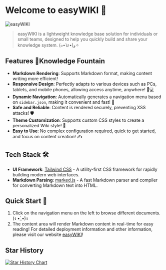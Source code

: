 # Welcome to easyWIKI 🎉

![easyWIKI](https://github.com/user-attachments/assets/43f178a5-d614-4979-884e-fe165403067f)

> easyWIKI is a lightweight knowledge base solution for individuals or small teams, designed to help you quickly build and share your knowledge system. (๑•̀ㅂ•́)و✧

## Features 🐬Knowledge Fountain

*   **Markdown Rendering**: Supports Markdown format, making content writing more efficient!
*   **Responsive Design**: Perfectly adapts to various devices such as PCs, tablets, and mobile phones, allowing access anytime, anywhere! 📱💻
*   **Dynamic Navigation**: Automatically generates a navigation menu based on `sidebar.json`, making it convenient and fast! 🧭
*   **Safe and Reliable**: Content is rendered securely, preventing XSS attacks! 🛡️
*   **Theme Customization**: Supports custom CSS styles to create a personalized Wiki style! 🎨
*   **Easy to Use**: No complex configuration required, quick to get started, and focus on content creation! ✍️

## Tech Stack 🛠️

*   **UI Framework**: [Tailwind CSS](https://tailwindcss.com/) - A utility-first CSS framework for rapidly building modern web interfaces.
*   **Markdown Parsing**: [marked.js](https://cdn.jsdelivr.net/npm/marked/marked.min.js) - A fast Markdown parser and compiler for converting Markdown text into HTML.

## Quick Start 🚀

1.  Click on the navigation menu on the left to browse different documents. (ง •̀_•́)ง
2.  The content area will render Markdown content in real-time for easy reading!
    For detailed deployment information and other information, please visit our website [easyWIKI](https://easywiki.bqiu.net/)!
## Star History

[![Star History Chart](https://api.star-history.com/svg?repos=SnowBall-Bqiu/easywiki&type=Date)](https://www.star-history.com/#SnowBall-Bqiu/easywiki&Date)

